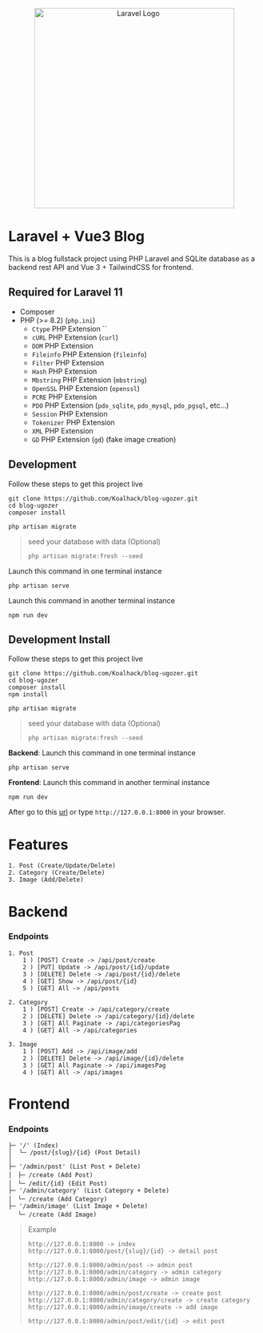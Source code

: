 <p align="center"><a href="https://laravel.com" target="_blank"><img src="https://raw.githubusercontent.com/laravel/art/master/logo-lockup/5%20SVG/2%20CMYK/1%20Full%20Color/laravel-logolockup-cmyk-red.svg" width="400" alt="Laravel Logo"></a></p>

# Laravel + Vue3 Blog

This is a blog fullstack project using PHP Laravel and SQLite database as a backend rest API and Vue 3 + TailwindCSS for frontend.

## Required for Laravel 11

-   Composer
-   PHP (>= 8.2) (`php.ini`)
    -   `Ctype` PHP Extension ``
    -   `cURL` PHP Extension (`curl`)
    -   `DOM` PHP Extension
    -   `Fileinfo` PHP Extension (`fileinfo`)
    -   `Filter` PHP Extension
    -   `Hash` PHP Extension
    -   `Mbstring` PHP Extension (`mbstring`)
    -   `OpenSSL` PHP Extension (`openssl`)
    -   `PCRE` PHP Extension
    -   `PDO` PHP Extension (`pdo_sqlite`, `pdo_mysql`, `pdo_pgsql`, etc...)
    -   `Session` PHP Extension
    -   `Tokenizer` PHP Extension
    -   `XML` PHP Extension
    -   `GD` PHP Extension (`gd`) (fake image creation)

## Development

Follow these steps to get this project live

```shell
git clone https://github.com/Koalhack/blog-ugozer.git
cd blog-ugozer
composer install
```

```shell
php artisan migrate
```

> seed your database with data (Optional)
>
> ```shell
> php artisan migrate:fresh --seed
> ```

Launch this command in one terminal instance

```shell
php artisan serve
```

Launch this command in another terminal instance

```shell
npm run dev
```

## Development Install

Follow these steps to get this project live

```shell
git clone https://github.com/Koalhack/blog-ugozer.git
cd blog-ugozer
composer install
npm install
```

```shell
php artisan migrate
```

> seed your database with data (Optional)
>
> ```shell
> php artisan migrate:fresh --seed
> ```

**Backend**: Launch this command in one terminal instance

```shell
php artisan serve
```

**Frontend**: Launch this command in another terminal instance

```shell
npm run dev
```

After go to this [url](http://127.0.0.1:8000) or type `http://127.0.0.1:8000` in your browser.

# Features

    1. Post (Create/Update/Delete)
    2. Category (Create/Delete)
    3. Image (Add/Delete)

# Backend

### Endpoints

    1. Post
        1 ) [POST] Create -> /api/post/create
        2 ) [PUT] Update -> /api/post/{id}/update
        3 ) [DELETE] Delete -> /api/post/{id}/delete
        4 ) [GET] Show -> /api/post/{id}
        5 ) [GET] All -> /api/posts

    2. Category
        1 ) [POST] Create -> /api/category/create
        2 ) [DELETE] Delete -> /api/category/{id}/delete
        3 ) [GET] All Paginate -> /api/categoriesPag
        4 ) [GET] All -> /api/categories

    3. Image
        1 ) [POST] Add -> /api/image/add
        2 ) [DELETE] Delete -> /api/image/{id}/delete
        3 ) [GET] All Paginate -> /api/imagesPag
        4 ) [GET] All -> /api/images

# Frontend

### Endpoints

```
├─ '/' (Index)
│  └─ /post/{slug}/{id} (Post Detail)
│
├─ '/admin/post' (List Post + Delete)
│　├─ /create (Add Post)
│　└─ /edit/{id} (Edit Post)
├─ '/admin/category' (List Category + Delete)
│　└─ /create (Add Category)
├─ '/admin/image' (List Image + Delete)
 　└─ /create (Add Image)
```

> Example
>
> ```
> http://127.0.0.1:8000 -> index
> http://127.0.0.1:8000/post/{slug}/{id} -> detail post
>
> http://127.0.0.1:8000/admin/post -> admin post
> http://127.0.0.1:8000/admin/category -> admin category
> http://127.0.0.1:8000/admin/image -> admin image
>
> http://127.0.0.1:8000/admin/post/create -> create post
> http://127.0.0.1:8000/admin/category/create -> create category
> http://127.0.0.1:8000/admin/image/create -> add image
>
> http://127.0.0.1:8000/admin/post/edit/{id} -> edit post
> ```
